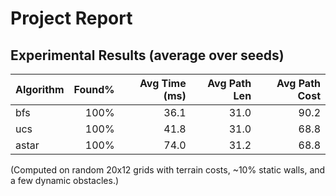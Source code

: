 # Project Report

## Experimental Results (average over seeds)

Algorithm | Found% | Avg Time (ms) | Avg Path Len | Avg Path Cost
--- | ---:| ---:| ---:| ---:
bfs | 100% | 36.1 | 31.0 | 90.2
ucs | 100% | 41.8 | 31.0 | 68.8
astar | 100% | 74.0 | 31.2 | 68.8

(Computed on random 20x12 grids with terrain costs, ~10% static walls, and a few dynamic obstacles.)
